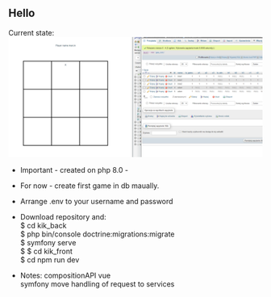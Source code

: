 ## Hello

Current state:
![](gitphoto/202100305-1.PNG)

- Important - created on php 8.0 -
- For now - create first game in db maually.

- Arrange .env to your username and password

- Download repository and:  
  $ cd kik_back  
  $ php bin/console doctrine:migrations:migrate  
  $ symfony serve  
  $
  $ cd kik_front  
  $ cd npm run dev

- Notes:
  compositionAPI vue  
  symfony move handling of request to services
